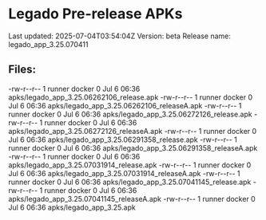 # Legado Pre-release APKs
Last updated: 2025-07-04T03:54:04Z
Version: beta
Release name: legado_app_3.25.070411
## Files:
-rw-r--r-- 1 runner docker 0 Jul  6 06:36 apks/legado_app_3.25.06262106_release.apk
-rw-r--r-- 1 runner docker 0 Jul  6 06:36 apks/legado_app_3.25.06262106_releaseA.apk
-rw-r--r-- 1 runner docker 0 Jul  6 06:36 apks/legado_app_3.25.06272126_release.apk
-rw-r--r-- 1 runner docker 0 Jul  6 06:36 apks/legado_app_3.25.06272126_releaseA.apk
-rw-r--r-- 1 runner docker 0 Jul  6 06:36 apks/legado_app_3.25.06291358_release.apk
-rw-r--r-- 1 runner docker 0 Jul  6 06:36 apks/legado_app_3.25.06291358_releaseA.apk
-rw-r--r-- 1 runner docker 0 Jul  6 06:36 apks/legado_app_3.25.07031914_release.apk
-rw-r--r-- 1 runner docker 0 Jul  6 06:36 apks/legado_app_3.25.07031914_releaseA.apk
-rw-r--r-- 1 runner docker 0 Jul  6 06:36 apks/legado_app_3.25.07041145_release.apk
-rw-r--r-- 1 runner docker 0 Jul  6 06:36 apks/legado_app_3.25.07041145_releaseA.apk
-rw-r--r-- 1 runner docker 0 Jul  6 06:36 apks/legado_app_3.25.apk
